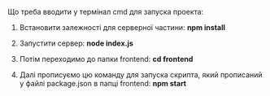 Що треба вводити у термінал cmd для запуска проекта:
 
1) Встановити залежності для серверної частини:
**npm install**

2) Запустити сервер:
**node index.js**

3) Потім переходимо до папки frontend:
**cd frontend**

4) Далі прописуємо цю команду для запуска скрипта, який прописаний у файлі package.json в папці frontend:
**npm start**
